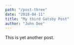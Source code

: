 ```yaml
--- 
path: "/post-three"
date: "2018-04-11"
title: "My third Gatsby Post"
author: "John Dee"
---
```


This is yet another post.